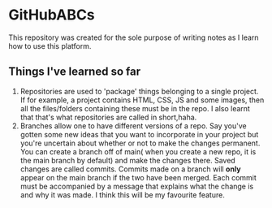 # GitHubABCs
This repository was created for the sole purpose of writing notes as I learn how to use this platform.
## Things I've learned so far
1. Repositories are used to 'package' things belonging to a single project. If for example, a project contains HTML, CSS, JS and some images, then all the files/folders containing these must be in the repo. I also learnt that that's what repositories are called in short,haha.
2. Branches allow one to have different versions of a repo. Say you've gotten some new ideas that you want to incorporate in your project but you're uncertain about whether or not to make the changes permanent. You can create a branch off of main( when you create a new repo, it is the main branch by default) and make the changes there. Saved changes are called commits. Commits made on a branch will **only** appear on the main branch if the two have been merged. Each commit must be accompanied by a message that explains what the change is and why it was made. I think this will be my favourite feature.
